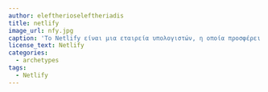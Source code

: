 ```yaml
---
author: eleftherioseleftheriadis
title: netlify
image_url: nfy.jpg
caption: 'Το Netlify είναι μια εταιρεία υπολογιστών, η οποία προσφέρει υπηρεσίες φιλοξενίας για εφαρμογές ιστού και στατικές ιστοσελίδες. '
license_text: Netlify
categories:
  - archetypes
tags:
  - Netlify
---
```

